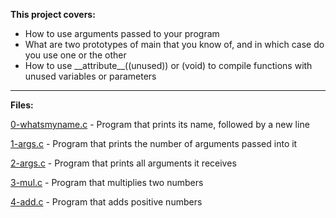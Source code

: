 **This project covers:**
* How to use arguments passed to your program
* What are two prototypes of main that you know of, and in which case do you use one or the other
* How to use \_\_attribute\_\_((unused)) or (void) to compile functions with unused variables or parameters
___
**Files:**

[0-whatsmyname.c](/0x09-argc_argv/0-whatsmyname.c) - Program that prints its name, followed by a new line 

[1-args.c](/0x09-argc_argv/1-args.c) - Program that prints the number of arguments passed into it

[2-args.c](/0x09-argc_argv/2-args.c) - Program that prints all arguments it receives

[3-mul.c](/0x09-argc_argv/3-mul.c) - Program that multiplies two numbers

[4-add.c](/0x09-argc_argv/4-add.c) - Program that adds positive numbers
